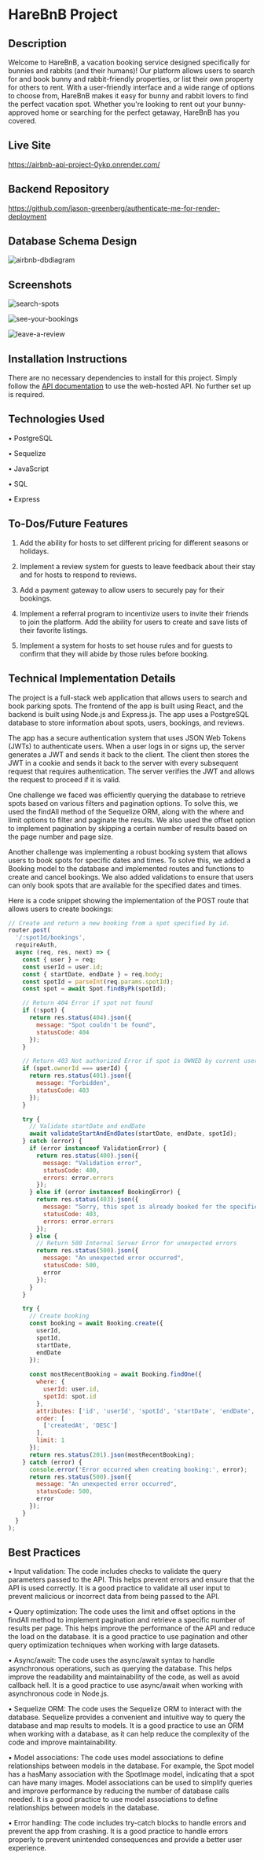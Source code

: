 # HareBnB Project
## Description
Welcome to HareBnB, a vacation booking service designed specifically for bunnies and rabbits (and their humans)! Our platform allows users to search for and book bunny and rabbit-friendly properties, or list their own property for others to rent. With a user-friendly interface and a wide range of options to choose from, HareBnB makes it easy for bunny and rabbit lovers to find the perfect vacation spot. Whether you're looking to rent out your bunny-approved home or searching for the perfect getaway, HareBnB has you covered.

## Live Site
https://airbnb-api-project-0ykp.onrender.com/

## Backend Repository
https://github.com/jason-greenberg/authenticate-me-for-render-deployment

## Database Schema Design

![airbnb-dbdiagram]

[airbnb-dbdiagram]: ./backend/assets/harebnb_dbdiagram.png

## Screenshots
![search-spots]

[search-spots]: ./backend/assets/filter-spots-by-price-and-location.png

![see-your-bookings]

[see-your-bookings]: ./backend/assets/get-all-of-your-bookings.png

![leave-a-review]

[leave-a-review]: ./backend/assets/create-a-review.png

## Installation Instructions
There are no necessary dependencies to install for this project. Simply follow the [API documentation](./backend/API-documentation.md) to use the web-hosted API. No further set up is required.

## Technologies Used
• PostgreSQL

• Sequelize

• JavaScript

• SQL

• Express

## To-Dos/Future Features
1. Add the ability for hosts to set different pricing for different seasons or holidays.

2. Implement a review system for guests to leave feedback about their stay and for hosts to respond to reviews.

3. Add a payment gateway to allow users to securely pay for their bookings.

4. Implement a referral program to incentivize users to invite their friends to join the platform.
Add the ability for users to create and save lists of their favorite listings.

5. Implement a system for hosts to set house rules and for guests to confirm that they will abide by those rules before booking.

## Technical Implementation Details
The project is a full-stack web application that allows users to search and book parking spots. The frontend of the app is built using React, and the backend is built using Node.js and Express.js. The app uses a PostgreSQL database to store information about spots, users, bookings, and reviews.

The app has a secure authentication system that uses JSON Web Tokens (JWTs) to authenticate users. When a user logs in or signs up, the server generates a JWT and sends it back to the client. The client then stores the JWT in a cookie and sends it back to the server with every subsequent request that requires authentication. The server verifies the JWT and allows the request to proceed if it is valid.

One challenge we faced was efficiently querying the database to retrieve spots based on various filters and pagination options. To solve this, we used the findAll method of the Sequelize ORM, along with the where and limit options to filter and paginate the results. We also used the offset option to implement pagination by skipping a certain number of results based on the page number and page size.

Another challenge was implementing a robust booking system that allows users to book spots for specific dates and times. To solve this, we added a Booking model to the database and implemented routes and functions to create and cancel bookings. We also added validations to ensure that users can only book spots that are available for the specified dates and times.

Here is a code snippet showing the implementation of the POST route that allows users to create bookings:

```javascript
// Create and return a new booking from a spot specified by id.
router.post(
  '/:spotId/bookings',
  requireAuth,
  async (req, res, next) => {
    const { user } = req;
    const userId = user.id;
    const { startDate, endDate } = req.body;
    const spotId = parseInt(req.params.spotId);
    const spot = await Spot.findByPk(spotId);

    // Return 404 Error if spot not found
    if (!spot) {
      return res.status(404).json({
        message: "Spot couldn't be found",
        statusCode: 404
      });
    }

    // Return 403 Not authorized Error if spot is OWNED by current user
    if (spot.ownerId === userId) {
      return res.status(401).json({
        message: "Forbidden",
        statusCode: 403
      });
    }

    try {
      // Validate startDate and endDate
      await validateStartAndEndDates(startDate, endDate, spotId);
    } catch (error) {
      if (error instanceof ValidationError) {
        return res.status(400).json({
          message: "Validation error",
          statusCode: 400,
          errors: error.errors
        });
      } else if (error instanceof BookingError) {
        return res.status(403).json({
          message: "Sorry, this spot is already booked for the specified dates",
          statusCode: 403,
          errors: error.errors
        });
      } else {
        // Return 500 Internal Server Error for unexpected errors
        return res.status(500).json({
          message: "An unexpected error occurred",
          statusCode: 500,
          error
        });
      }
    }

    try {
      // Create booking
      const booking = await Booking.create({
        userId,
        spotId,
        startDate,
        endDate
      });
      
      const mostRecentBooking = await Booking.findOne({
        where: {
          userId: user.id,
          spotId: spot.id
        },
        attributes: ['id', 'userId', 'spotId', 'startDate', 'endDate', 'createdAt', 'updatedAt'],
        order: [
          ['createdAt', 'DESC']
        ],
        limit: 1
      });
      return res.status(201).json(mostRecentBooking);      
    } catch (error) {
      console.error('Error occurred when creating booking:', error);
      return res.status(500).json({
        message: "An unexpected error occurred",
        statusCode: 500,
        error
      });
    }
  }
);
```

## Best Practices
• Input validation: The code includes checks to validate the query parameters passed to the API. This helps prevent errors and ensure that the API is used correctly. It is a good practice to validate all user input to prevent malicious or incorrect data from being passed to the API.

• Query optimization: The code uses the limit and offset options in the findAll method to implement pagination and retrieve a specific number of results per page. This helps improve the performance of the API and reduce the load on the database. It is a good practice to use pagination and other query optimization techniques when working with large datasets.

• Async/await: The code uses the async/await syntax to handle asynchronous operations, such as querying the database. This helps improve the readability and maintainability of the code, as well as avoid callback hell. It is a good practice to use async/await when working with asynchronous code in Node.js.

• Sequelize ORM: The code uses the Sequelize ORM to interact with the database. Sequelize provides a convenient and intuitive way to query the database and map results to models. It is a good practice to use an ORM when working with a database, as it can help reduce the complexity of the code and improve maintainability.

• Model associations: The code uses model associations to define relationships between models in the database. For example, the Spot model has a hasMany association with the SpotImage model, indicating that a spot can have many images. Model associations can be used to simplify queries and improve performance by reducing the number of database calls needed. It is a good practice to use model associations to define relationships between models in the database.

• Error handling: The code includes try-catch blocks to handle errors and prevent the app from crashing. It is a good practice to handle errors properly to prevent unintended consequences and provide a better user experience.
